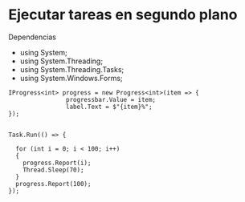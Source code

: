 # Ejecutar tareas en segundo plano
Dependencias 

- using System;
- using System.Threading;
- using System.Threading.Tasks;
- using System.Windows.Forms;


```
IProgress<int> progress = new Progress<int>(item => {
                progressbar.Value = item;
                label.Text = $"{item}%";
});


Task.Run(() => {

  for (int i = 0; i < 100; i++)
  {
    progress.Report(i);
    Thread.Sleep(70);
  }
  progress.Report(100);
});
```
